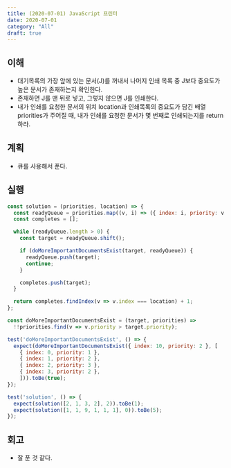 ```yaml
---
title: (2020-07-01) JavaScript 프린터
date: 2020-07-01
category: "All"
draft: true
---
```


## 이해

- 대기목록의 가장 앞에 있는 문서(J)를 꺼내서 나머지 인쇄 목록 중 J보다 중요도가 높은 문서가 존재하는지 확인한다.
- 존재하면 J를 맨 뒤로 넣고, 그렇지 않으면 J를 인쇄한다.
- 내가 인쇄를 요청한 문서의 위치 location과 인쇄목록의 중요도가 담긴 배열 priorities가 주어질 때, 내가 인쇄를 요청한 문서가 몇 번째로 인쇄되는지를 return 하라.

## 계획

- 큐를 사용해서 푼다.

## 실행

```javascript
const solution = (priorities, location) => {
  const readyQueue = priorities.map((v, i) => ({ index: i, priority: v }));
  const completes = [];

  while (readyQueue.length > 0) {
    const target = readyQueue.shift();

    if (doMoreImportantDocumentsExist(target, readyQueue)) {
      readyQueue.push(target);
      continue;
    }

    completes.push(target);
  }

  return completes.findIndex(v => v.index === location) + 1;
};

const doMoreImportantDocumentsExist = (target, priorities) =>
  !!priorities.find(v => v.priority > target.priority);

test('doMoreImportantDocumentsExist', () => {
  expect(doMoreImportantDocumentsExist({ index: 10, priority: 2 }, [
    { index: 0, priority: 1 },
    { index: 1, priority: 2 },
    { index: 2, priority: 3 },
    { index: 3, priority: 2 },
    ])).toBe(true);
});

test('solution', () => {
  expect(solution([2, 1, 3, 2], 2)).toBe(1);
  expect(solution([1, 1, 9, 1, 1, 1], 0)).toBe(5);
});
```

## 회고

- 잘 푼 것 같다.
